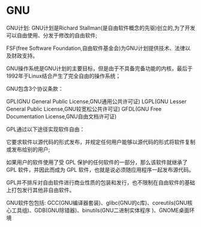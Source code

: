 # GNU

GNU计划: GNU计划是Richard Stallman(是自由软件概念的先驱)创立的,为了开发可以自由使用、分发于修改的自由软件;

FSF(free Software Foundation,自由软件基金会)为GNU计划提供技术、法律以及财政支持。

GNU操作系统是GNU计划的主要目标，但是由于不具备完备功能的内核，最后于1992年于Linux结合产生了完全自由的操作系统；

GNU包含3个协议条款：

GPL(GNU General Public License,GNU通用公共许可证)
LGPL(GNU Lesser General Public License,GNU较宽松公共许可证)
GFDL(GNU Free Documentation License,GNU自由文档许可证)

GPL通过以下途径实现软件自由：

它要求软件以源代码的形式发布，并规定任何用户能够以源代码的形式将软件复制或发布给别的用户;

如果用户的软件使用了受 GPL 保护的任何软件的一部分，那么该软件就继承了 GPL 软件，并因此而成为 GPL 软件，也就是说必须随应用程序一起发布源代码。

GPL并不排斥对自由软件进行商业性质的包装和发行，也不限制在自由软件的基础上打包发行其他非自由软件。

GNU软件包包括: GCC(GNU编译器套装)、glibc(GNU的c库)、coreutils(GNU核心工具组)、GDB(GNU除错器)、binutils(GNU二进制实体程序    )、GNOME桌面环境
